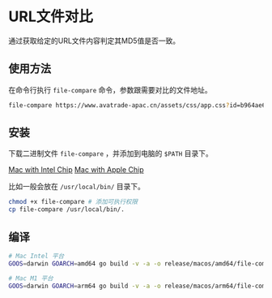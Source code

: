 # URL文件对比

通过获取给定的URL文件内容判定其MD5值是否一致。

## 使用方法

在命令行执行 `file-compare` 命令，参数跟需要对比的文件地址。

```bash
file-compare https://www.avatrade-apac.cn/assets/css/app.css?id=b964ae60769f0adb3d84 https://avatrade-static.avfpro.cn/assets/css/app.css?id=b964ae60769f0adb3d84
```

## 安装

下载二进制文件 `file-compare` ，并添加到电脑的 `$PATH` 目录下。

[Mac with Intel Chip](https://github.com/ava-cn/file-compare/raw/master/release/macos/amd64/file-compare)
[Mac with Apple Chip](https://github.com/ava-cn/file-compare/raw/master/release/macos/arm64/file-compare)

比如一般会放在 `/usr/local/bin/` 目录下。

```bash
chmod +x file-compare # 添加可执行权限
cp file-compare /usr/local/bin/.
```


## 编译

```bash
# Mac Intel 平台
GOOS=darwin GOARCH=amd64 go build -v -a -o release/macos/amd64/file-compare

# Mac M1 平台
GOOS=darwin GOARCH=arm64 go build -v -a -o release/macos/arm64/file-compare
```

